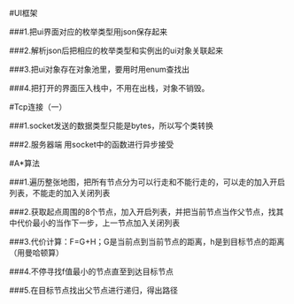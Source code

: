 #UI框架

###1.把ui界面对应的枚举类型用json保存起来

###2.解析json后把相应的枚举类型和实例出的ui对象关联起来

###3.把ui对象存在对象池里，要用时用enum查找出

###4.把打开的界面压入栈中，不用在出栈，对象不销毁。

#Tcp连接（一）

###1.socket发送的数据类型只能是bytes，所以写个类转换

###2.服务器端 用socket中的函数进行异步接受

#A*算法

###1.遍历整张地图，把所有节点分为可以行走和不能行走的，可以走的加入开启列表，不能走的加入关闭列表

###2.获取起点周围的8个节点，加入开启列表，并把当前节点当作父节点，找其中代价最小的当作下一步，上一节点加入关闭列表

###3.代价计算：F=G+H；G是当前点到当前节点的距离，h是到目标节点的距离（用曼哈顿算）

###4.不停寻找f值最小的节点直至到达目标节点

###5.在目标节点找出父节点进行递归，得出路径
